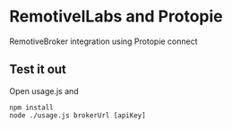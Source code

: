 # RemotivelLabs and Protopie

RemotiveBroker integration using Protopie connect

## Test it out

Open usage.js and 

```
npm install
node ./usage.js brokerUrl [apiKey]
```


